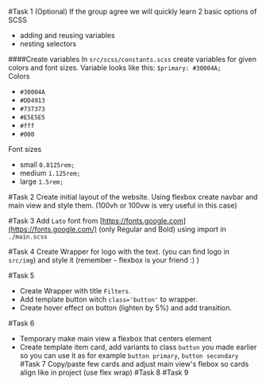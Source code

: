 #Task 1 (Optional)
If the group agree we will quickly learn 2 basic options of SCSS
- adding and reusing variables
- nesting selectors 

####Create variables
In `src/scss/constants.scss` create variables for given colors and font sizes. 
Variable looks like this: `$primary: #30004A;`  
Colors
- `#30004A`
- `#DD4913`
- `#737373`
- `#E5E5E5`
- `#fff`
- `#000`  

Font sizes
- small `0.8125rem;`
- medium `1.125rem;`
- large `1.5rem;`

#Task 2 
Create initial layout of the website. Using flexbox create navbar and main view and style them.
(100vh or 100vw is very useful in this case)

#Task 3 
Add `Lato` font from [https://fonts.google.com](https://fonts.google.com/) 
(only Regular and Bold) using import in `./main.scss`

#Task 4 
Create Wrapper for logo with the text. (you can find logo in `src/img`) and style it (remember - flexbox is your friend :) )

#Task 5 
- Create Wrapper with title `Filters`.
- Add template button witch `class='button'` to wrapper.
- Create hover effect on button (lighten by 5%) and add transition.

#Task 6 
- Temporary make main view a flexbox that centers element
- Create template item card, add variants to class `button` you made earlier so you can use it as for example `button primary`, `button secondary`
#Task 7 
Copy/paste few cards and adjust main view's flebox so cards align like in project (use flex wrap)
#Task 8 
#Task 9 
